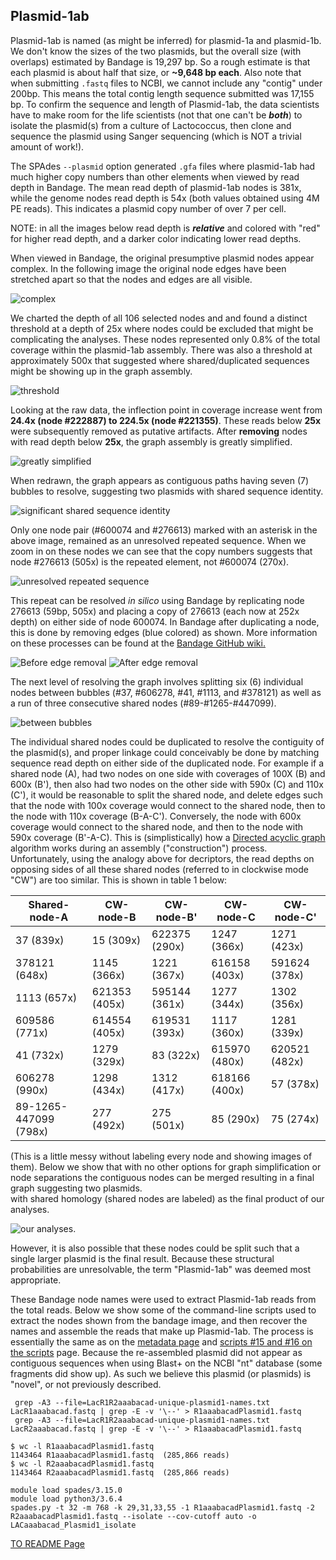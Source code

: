 ---
---

## Plasmid-1ab

Plasmid-1ab is named (as might be inferred) for plasmid-1a and plasmid-1b. We don't know the sizes of the two plasmids, but the overall size (with overlaps) estimated by Bandage is 19,297 bp. So a rough estimate is that each plasmid is about half that size, or **~9,648 bp each**. Also note that when submitting `.fastq` files to NCBI, we cannot include any "contig" under 200bp. This means the total contig length sequence submitted was 17,155 bp. To confirm the sequence and length of Plasmid-1ab, the data scientists have to make room for the life scientists (not that one can't be ***both***) to isolate the plasmid(s) from a culture of Lactococcus, then clone and sequence the plasmid using Sanger sequencing (which is NOT a trivial amount of work!). 

The SPAdes `--plasmid` option generated `.gfa` files where plasmid-1ab had much higher copy numbers than other elements when viewed by read depth in Bandage. The mean read depth of plasmid-1ab nodes is 381x, while the genome nodes read depth is 54x (both values obtained using 4M PE reads). This indicates a plasmid copy number of over 7 per cell.

NOTE: in all the images below read depth is ***relative*** and colored with "red" for higher read depth, and a darker color indicating lower read depths.



When viewed in Bandage, the original presumptive plasmid nodes appear complex. In the following image the original node edges have been stretched apart so that the nodes and edges are all visible. 

![complex](/fig/Plasmid1ab-exploded-before-trimming-selected.png)

We charted the depth of all 106 selected nodes and and found a distinct 
threshold at a depth of 25x where nodes could be excluded that might be complicating the analyses. These 
nodes represented only 0.8% of the total coverage within the plasmid-1ab assembly. 
There was also a threshold at approximately 500x that suggested where shared/duplicated sequences might be 
showing up in the graph assembly. 

![threshold](/fig/plasmid-1ab-node-depth.png)

Looking at the raw data, the inflection point in coverage increase went from **24.4x (node #222887) to 224.5x (node #221355)**. These reads below **25x** were subsequently removed as putative artifacts. After **removing** nodes with read depth below **25x**, the graph assembly is greatly simplified.

 ![greatly simplified](/fig/Plasmid1ab-exploded-after-trimming.png) 
 
 When redrawn, the graph appears as contiguous paths having seven (7) bubbles to resolve, suggesting two plasmids with  shared sequence identity. 
 
 ![significant shared sequence identity](/fig/990-selection-graph.png) 
 
 Only one node pair (#600074 and #276613) marked with an asterisk in the above image, remained as an unresolved repeated sequence. When we zoom in on these nodes we can see that the copy numbers suggests that node #276613 (505x) is the repeated element, not #600074 (270x).
 
 ![unresolved repeated sequence](/fig/600074-and-276613-graph-labels.png) 
 
  This repeat can be resolved *in silico* using Bandage by replicating node 276613 (59bp, 505x) and placing a copy of 276613 (each now at 252x depth) on either side of node 600074. In Bandage after duplicating a node, this is done by removing edges (blue colored) as shown. More information on these processes can be found at the [Bandage GitHub wiki.](https://github.com/rrwick/Bandage/wiki)
  
![Before edge removal](/fig/resolving-600074-v-2sm.png)
![After edge removal](/fig/resolving-600074-v2-Bsm.png) 

The next level of resolving the graph involves splitting six (6) individual nodes between bubbles (#37, #606278, #41, #1113, and #378121) as well as a run of three consecutive shared nodes (#89-#1265-#447099). 

![between bubbles](/fig/Plasmid1ab-after-depth-25-trimming-best-layout-depth250-700.png) 

The individual shared nodes could be duplicated to resolve the contiguity of the plasmid(s), and proper linkage could conceivably be done by matching sequence read depth on either side of the duplicated node. For example if a shared node (A), had two nodes on one side with coverages of 100X (B) and 600x (B'), then also had two nodes on the other side with 590x (C) and 110x (C'), it would be reasonable to split the shared node, and delete edges such that the node with 100x coverage would connect to the shared node, then to the node with 110x coverage (B-A-C'). Conversely, the node with 600x coverage would connect to the shared node, and then to the node with 590x coverage (B'-A-C). This is (simplistically) how a [Directed acyclic graph](https://en.wikipedia.org/wiki/Directed_acyclic_graph) algorithm works during an assembly ("construction") process. Unfortunately, using the analogy above for decriptors, the read depths on opposing sides of all these shared nodes (referred to in clockwise mode "CW") are too similar. This is shown in table 1 below:

| Shared-node-A | CW-node-B | CW-node-B' | CW-node-C | CW-node-C' | 
| --- | --- | --- | --- | --- |
| 37 (839x) | 15 (309x) | 622375 (290x) | 1247 (366x) | 1271 (423x) |
| 378121 (648x) | 1145 (366x) | 1221 (367x) | 616158 (403x) | 591624 (378x) |
| 1113 (657x) | 621353 (405x) | 595144 (361x) | 1277 (344x) | 1302 (356x) |
| 609586 (771x) | 614554 (405x) | 619531 (393x) | 1117 (360x) | 1281 (339x) |
| 41 (732x) | 1279 (329x) | 83 (322x) | 615970 (480x) | 620521 (482x) |
| 606278 (990x) | 1298 (434x) | 1312 (417x) | 618166 (400x) | 57 (378x) |
| 89-1265-447099 (798x) | 277 (492x) | 275 (501x) | 85 (290x) | 75 (274x) |

(This is a little messy without labeling every node and showing images of them). Below we show that with no other options for graph simplification or node separations
the contiguous nodes can be merged resulting in a final graph suggesting two plasmids.  
with shared homology (shared nodes are labeled) as the final product of our analyses. 

![our analyses](/fig/Plasmid1ab-simplified_graphs.png). 

However, it is also possible that these nodes could be split such that 
a single larger plasmid is the final result. Because these structural probabilities are unresolvable, the term "Plasmid-1ab" was deemed most appropriate.  

These Bandage node names were used to extract Plasmid-1ab reads from the total reads. Below we show some of the 
command-line scripts used to extract the nodes shown from the bandage image, and then 
recover the names and assemble the reads that make up Plasmid-1ab. The process is essentially the same as on the [metadata page](/metadata.md) 
and [scripts #15 and #16 on the scripts](/scripts.md#scr15) page. Because the re-assembled plasmid did not appear as contiguous sequences when using Blast+ on the NCBI "nt" database (some fragments did show up). As such we believe this plasmid (or plasmids) is "novel", or not previously described.


```
 grep -A3 --file=LacR1R2aaabacad-unique-plasmid1-names.txt LacR1aaabacad.fastq | grep -E -v '\--' > R1aaabacadPlasmid1.fastq 
 grep -A3 --file=LacR1R2aaabacad-unique-plasmid1-names.txt LacR2aaabacad.fastq | grep -E -v '\--' > R1aaabacadPlasmid1.fastq 
```

```
$ wc -l R1aaabacadPlasmid1.fastq
1143464 R1aaabacadPlasmid1.fastq  (285,866 reads)
$ wc -l R2aaabacadPlasmid1.fastq
1143464 R2aaabacadPlasmid1.fastq  (285,866 reads)
```

```
module load spades/3.15.0
module load python3/3.6.4
spades.py -t 32 -m 768 -k 29,31,33,55 -1 R1aaabacadPlasmid1.fastq -2 R2aaabacadPlasmid1.fastq --isolate --cov-cutoff auto -o LACaaabacad_Plasmid1_isolate
```

[TO README Page](/README.md)



